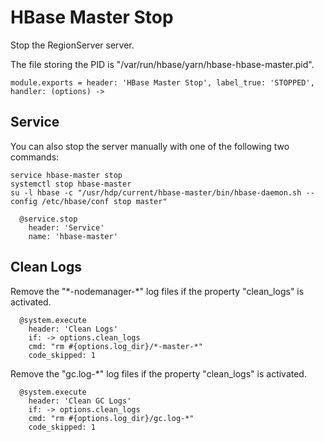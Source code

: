 
# HBase Master Stop

Stop the RegionServer server.

The file storing the PID is "/var/run/hbase/yarn/hbase-hbase-master.pid".

    module.exports = header: 'HBase Master Stop', label_true: 'STOPPED', handler: (options) ->


## Service

You can also stop the server manually with one of the following two commands:

```
service hbase-master stop
systemctl stop hbase-master
su -l hbase -c "/usr/hdp/current/hbase-master/bin/hbase-daemon.sh --config /etc/hbase/conf stop master"
```

      @service.stop
        header: 'Service'
        name: 'hbase-master'

## Clean Logs

Remove the "\*-nodemanager-\*" log files if the property "clean_logs" is
activated.

      @system.execute
        header: 'Clean Logs'
        if: -> options.clean_logs
        cmd: "rm #{options.log_dir}/*-master-*"
        code_skipped: 1

Remove the "gc.log-*" log files if the property "clean_logs" is activated.

      @system.execute
        header: 'Clean GC Logs'
        if: -> options.clean_logs
        cmd: "rm #{options.log_dir}/gc.log-*"
        code_skipped: 1
